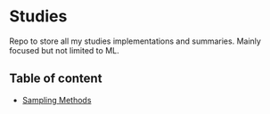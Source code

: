 # Studies
Repo to store all my studies implementations and summaries. Mainly focused but not limited to ML.

## Table of content
 - [Sampling Methods](/SamplingMethods)
